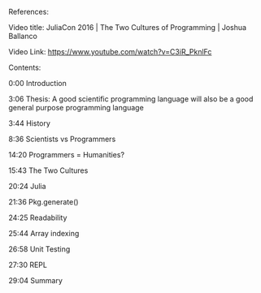References:

Video title: JuliaCon 2016 | The Two Cultures of Programming | Joshua Ballanco

Video Link: https://www.youtube.com/watch?v=C3iR_PknlFc

Contents:

0:00 Introduction

3:06 Thesis: A good scientific programming language will also be a good general purpose programming language

3:44 History

8:36 Scientists vs Programmers

14:20 Programmers = Humanities?

15:43 The Two Cultures

20:24 Julia

21:36 Pkg.generate()

24:25 Readability

25:44 Array indexing

26:58 Unit Testing

27:30 REPL

29:04 Summary

